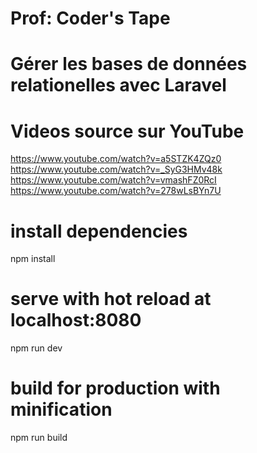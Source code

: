 # Prof: Coder's Tape
# Gérer les bases de données relationelles avec Laravel

# Videos source sur YouTube
https://www.youtube.com/watch?v=a5STZK4ZQz0
https://www.youtube.com/watch?v=_SyG3HMv48k
https://www.youtube.com/watch?v=vmashFZ0RcI
https://www.youtube.com/watch?v=278wLsBYn7U

# install dependencies
npm install

# serve with hot reload at localhost:8080
npm run dev

# build for production with minification
npm run build
